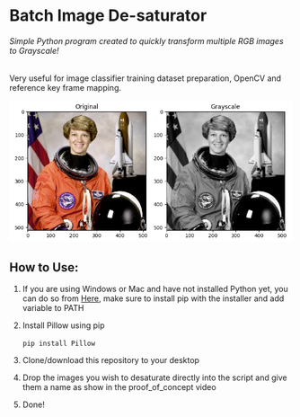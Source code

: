 # Batch Image De-saturator
###### Simple Python program created to quickly transform multiple RGB images to Grayscale!

Very useful for image classifier training dataset preparation, OpenCV and reference key frame mapping.

![thisisanimage](scikit-image_org.png)

## How to Use:

1. If you are using Windows or Mac and have not installed Python yet, you can do so from [Here](www.python.org/downloads/), make sure to install pip with the installer and add variable to PATH

2. Install Pillow using pip

   `pip install Pillow`

3. Clone/download this repository to your desktop

4. Drop the images you wish to desaturate directly into the script and give them a name as show in the proof_of_concept video

5. Done!

